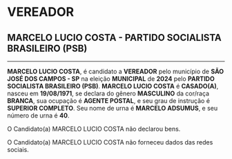 # VEREADOR
## MARCELO LUCIO COSTA - PARTIDO SOCIALISTA BRASILEIRO (PSB)
---
**MARCELO LUCIO COSTA**, é candidato a **VEREADOR** pelo município de **SÃO JOSÉ DOS CAMPOS - SP** na eleição **MUNICIPAL** de **2024** pelo **PARTIDO SOCIALISTA BRASILEIRO (PSB)**.
**MARCELO LUCIO COSTA** é **CASADO(A)**, nasceu em **19/08/1971**, se declara do gênero **MASCULINO** da cor/raça **BRANCA**, sua ocupação é **AGENTE POSTAL**, e seu grau de instrução é **SUPERIOR COMPLETO**.
Seu nome de urna é **MARCELO ADSUMUS**, e seu número de urna é **40**.

O Candidato(a) MARCELO LUCIO COSTA não declarou bens.


O Candidato(a) MARCELO LUCIO COSTA não forneceu dados das redes sociais.